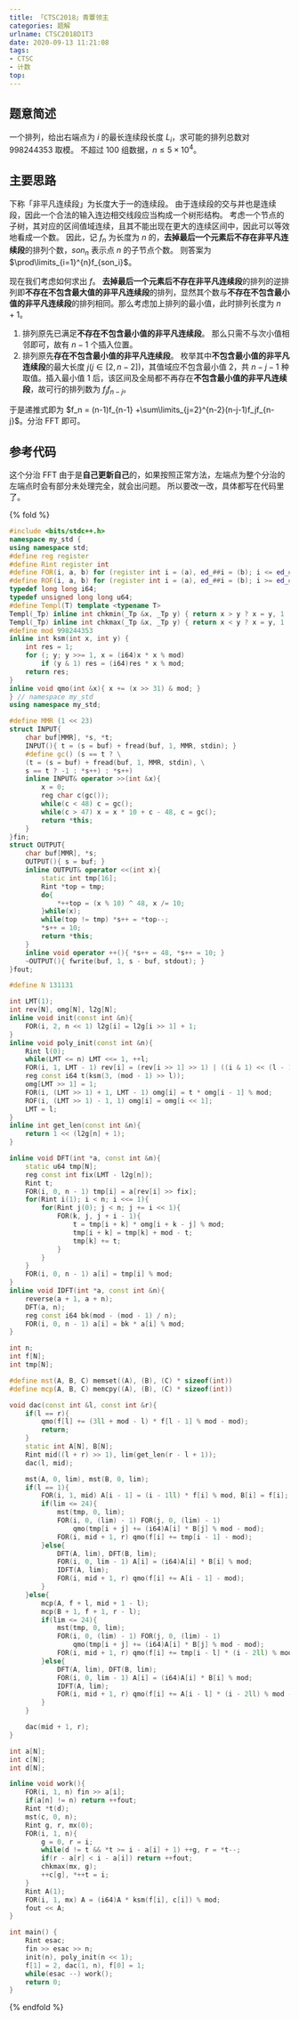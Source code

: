 ```yaml
---
title: 「CTSC2018」青蕈领主
categories: 题解
urlname: CTSC2018D1T3
date: 2020-09-13 11:21:08
tags:
- CTSC
- 计数
top:
---
```


## 题意简述

一个排列，给出右端点为 $i$ 的最长连续段长度 $L_i$，求可能的排列总数对 $998244353$ 取模。
不超过 $100$ 组数据，$n\le 5\times 10^4$。

<!-- more -->

## 主要思路

下称「非平凡连续段」为长度大于一的连续段。
由于连续段的交与并也是连续段，因此一个合法的输入连边相交线段应当构成一个树形结构。
考虑一个节点的子树，其对应的区间值域连续，且其不能出现在更大的连续区间中，因此可以等效地看成一个数。
因此，记 $f_n$ 为长度为 $n$ 的，**去掉最后一个元素后不存在非平凡连续段**的排列个数，$son_n$ 表示点 $n$ 的子节点个数。
则答案为 $\prod\limits_{i=1}^{n}f_{son_i}$。

现在我们考虑如何求出 $f$。
**去掉最后一个元素后不存在非平凡连续段**的排列的逆排列即**不存在不包含最大值的非平凡连续段**的排列，显然其个数与**不存在不包含最小值的非平凡连续段**的排列相同。那么考虑加上排列的最小值，此时排列长度为 $n+1$。
1. 排列原先已满足**不存在不包含最小值的非平凡连续段**。
那么只需不与次小值相邻即可，故有 $n - 1$ 个插入位置。
2. 排列原先**存在不包含最小值的非平凡连续段**。
枚举其中**不包含最小值的非平凡连续段**的最大长度 $j$($j\in[2, n - 2]$)，其值域应不包含最小值 $2$，共 $n - j - 1$ 种取值。插入最小值 $1$ 后，该区间及全局都不再存在**不包含最小值的非平凡连续段**，故可行的排列数为 $f_jf_{n-j}$。

于是递推式即为 $f_n = (n-1)f_{n-1} +\sum\limits_{j=2}^{n-2}(n-j-1)f_jf_{n-j}$。分治 FFT 即可。

## 参考代码

这个分治 FFT 由于是**自己更新自己**的，如果按照正常方法，左端点为整个分治的左端点时会有部分未处理完全，就会出问题。
所以要改一改，具体都写在代码里了。

{% fold %}
```cpp
#include <bits/stdc++.h>
namespace my_std {
using namespace std;
#define reg register
#define Rint register int
#define FOR(i, a, b) for (register int i = (a), ed_##i = (b); i <= ed_##i; ++i)
#define ROF(i, a, b) for (register int i = (a), ed_##i = (b); i >= ed_##i; --i)
typedef long long i64;
typedef unsigned long long u64;
#define Templ(T) template <typename T>
Templ(_Tp) inline int chkmin(_Tp &x, _Tp y) { return x > y ? x = y, 1 : 0; }
Templ(_Tp) inline int chkmax(_Tp &x, _Tp y) { return x < y ? x = y, 1 : 0; }
#define mod 998244353
inline int ksm(int x, int y) {
    int res = 1;
    for (; y; y >>= 1, x = (i64)x * x % mod)
        if (y & 1) res = (i64)res * x % mod;
    return res;
}
inline void qmo(int &x){ x += (x >> 31) & mod; }
} // namespace my_std
using namespace my_std;

#define MMR (1 << 23)
struct INPUT{
    char buf[MMR], *s, *t;
    INPUT(){ t = (s = buf) + fread(buf, 1, MMR, stdin); }
    #define gc() (s == t ? \
    (t = (s = buf) + fread(buf, 1, MMR, stdin), \
    s == t ? -1 : *s++) : *s++)
    inline INPUT& operator >>(int &x){
        x = 0;
        reg char c(gc());
        while(c < 48) c = gc();
        while(c > 47) x = x * 10 + c - 48, c = gc();
        return *this;
    }
}fin;
struct OUTPUT{
    char buf[MMR], *s;
    OUTPUT(){ s = buf; }
    inline OUTPUT& operator <<(int x){
        static int tmp[16];
        Rint *top = tmp;
        do{
            *++top = (x % 10) ^ 48, x /= 10;
        }while(x);
        while(top != tmp) *s++ = *top--;
        *s++ = 10;
        return *this;
    }
    inline void operator ++(){ *s++ = 48, *s++ = 10; }
    ~OUTPUT(){ fwrite(buf, 1, s - buf, stdout); }
}fout;

#define N 131131

int LMT(1);
int rev[N], omg[N], l2g[N];
inline void init(const int &n){
    FOR(i, 2, n << 1) l2g[i] = l2g[i >> 1] + 1;
}
inline void poly_init(const int &n){
    Rint l(0);
    while(LMT <= n) LMT <<= 1, ++l;
    FOR(i, 1, LMT - 1) rev[i] = (rev[i >> 1] >> 1) | ((i & 1) << (l - 1));
    reg const i64 t(ksm(3, (mod - 1) >> l));
    omg[LMT >> 1] = 1;
    FOR(i, (LMT >> 1) + 1, LMT - 1) omg[i] = t * omg[i - 1] % mod;
    ROF(i, (LMT >> 1) - 1, 1) omg[i] = omg[i << 1];
    LMT = l;
}
inline int get_len(const int &n){
    return 1 << (l2g[n] + 1);
}

inline void DFT(int *a, const int &n){
    static u64 tmp[N];
    reg const int fix(LMT - l2g[n]);
    Rint t;
    FOR(i, 0, n - 1) tmp[i] = a[rev[i] >> fix];
    for(Rint i(1); i < n; i <<= 1){
        for(Rint j(0); j < n; j += i << 1){
            FOR(k, j, j + i - 1){
                t = tmp[i + k] * omg[i + k - j] % mod;
                tmp[i + k] = tmp[k] + mod - t;
                tmp[k] += t;
            }
        }
    }
    FOR(i, 0, n - 1) a[i] = tmp[i] % mod;
}
inline void IDFT(int *a, const int &n){
    reverse(a + 1, a + n);
    DFT(a, n);
    reg const i64 bk(mod - (mod - 1) / n);
    FOR(i, 0, n - 1) a[i] = bk * a[i] % mod;
}

int n;
int f[N];
int tmp[N];

#define mst(A, B, C) memset((A), (B), (C) * sizeof(int))
#define mcp(A, B, C) memcpy((A), (B), (C) * sizeof(int))

void dac(const int &l, const int &r){
    if(l == r){
        qmo(f[l] += (3ll + mod - l) * f[l - 1] % mod - mod);
        return;
    }
    static int A[N], B[N];
    Rint mid((l + r) >> 1), lim(get_len(r - l + 1));
    dac(l, mid);

    mst(A, 0, lim), mst(B, 0, lim);
    if(l == 1){
        FOR(i, 1, mid) A[i - 1] = (i - 1ll) * f[i] % mod, B[i] = f[i];
        if(lim <= 24){
            mst(tmp, 0, lim);
            FOR(i, 0, (lim) - 1) FOR(j, 0, (lim) - 1)
                qmo(tmp[i + j] += (i64)A[i] * B[j] % mod - mod);
            FOR(i, mid + 1, r) qmo(f[i] += tmp[i - 1] - mod);
        }else{
            DFT(A, lim), DFT(B, lim);
            FOR(i, 0, lim - 1) A[i] = (i64)A[i] * B[i] % mod;
            IDFT(A, lim);
            FOR(i, mid + 1, r) qmo(f[i] += A[i - 1] - mod);
        }
    }else{
        mcp(A, f + l, mid + 1 - l);
        mcp(B + 1, f + 1, r - l);
        if(lim <= 24){
            mst(tmp, 0, lim);
            FOR(i, 0, (lim) - 1) FOR(j, 0, (lim) - 1)
                qmo(tmp[i + j] += (i64)A[i] * B[j] % mod - mod);
            FOR(i, mid + 1, r) qmo(f[i] += tmp[i - l] * (i - 2ll) % mod - mod);
        }else{
            DFT(A, lim), DFT(B, lim);
            FOR(i, 0, lim - 1) A[i] = (i64)A[i] * B[i] % mod;
            IDFT(A, lim);
            FOR(i, mid + 1, r) qmo(f[i] += A[i - l] * (i - 2ll) % mod - mod);
        }
    }

    dac(mid + 1, r);
}

int a[N];
int c[N];
int d[N];

inline void work(){
    FOR(i, 1, n) fin >> a[i];
    if(a[n] != n) return ++fout;
    Rint *t(d);
    mst(c, 0, n);
    Rint g, r, mx(0);
    FOR(i, 1, n){
        g = 0, r = i;
        while(d != t && *t >= i - a[i] + 1) ++g, r = *t--;
        if(r - a[r] < i - a[i]) return ++fout;
        chkmax(mx, g);
        ++c[g], *++t = i;
    }
    Rint A(1);
    FOR(i, 1, mx) A = (i64)A * ksm(f[i], c[i]) % mod;
    fout << A;
}

int main() {
    Rint esac;
    fin >> esac >> n;
    init(n), poly_init(n << 1);
    f[1] = 2, dac(1, n), f[0] = 1;
    while(esac --) work();
    return 0;
}
```
{% endfold %}